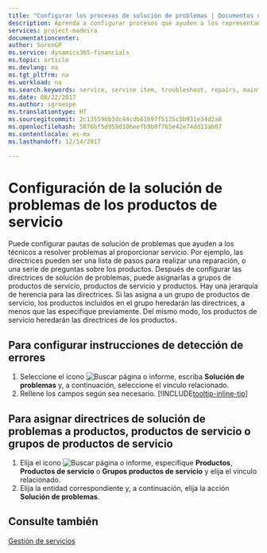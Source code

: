```yaml
---
title: "Configurar los procesos de solución de problemas | Documentos de Microsoft"
description: Aprenda a configurar procesos que ayuden a los representantes de servicio a identificar y resolver problemas con productos de servicio.
services: project-madeira
documentationcenter: 
author: SorenGP
ms.service: dynamics365-financials
ms.topic: article
ms.devlang: na
ms.tgt_pltfrm: na
ms.workload: na
ms.search.keywords: service, service item, troubleshoot, repairs, maintenance
ms.date: 08/22/2017
ms.author: sgroespe
ms.translationtype: HT
ms.sourcegitcommit: 2c13559bb3dc44cdb61697f5135c5b931e34d2a8
ms.openlocfilehash: 5876bf5d959d106eefb9b0f765e42e74dd13ab07
ms.contentlocale: es-mx
ms.lasthandoff: 12/14/2017

---
```


# <a name="setting-up-troubleshooting-for-service-items"></a>Configuración de la solución de problemas de los productos de servicio
Puede configurar pautas de solución de problemas que ayuden a los técnicos a resolver problemas al proporcionar servicio. Por ejemplo, las directrices pueden ser una lista de pasos para realizar una reparación, o una serie de preguntas sobre los productos. Después de configurar las directrices de solución de problemas, puede asignarlas a grupos de productos de servicio, productos de servicio y productos. Hay una jerarquía de herencia para las directrices. Si las asigna a un grupo de productos de servicio, los productos incluidos en el grupo heredarán las directrices, a menos que las especifique previamente. Del mismo modo, los productos de servicio heredarán las directrices de los productos.  

## <a name="to-set-up-troubleshooting-guidelines"></a>Para configurar instrucciones de detección de errores
1. Seleccione el icono ![Buscar página o informe](media/ui-search/search_small.png "icono Buscar página o informe"), escriba **Solución de problemas** y, a continuación, seleccione el vínculo relacionado.  
2. Rellene los campos según sea necesario. [!INCLUDE[tooltip-inline-tip](includes/tooltip-inline-tip_md.md)]  

## <a name="to-assign-troubleshooting-guidelines-to-items-service-items-or-service-item-groups"></a>Para asignar directrices de solución de problemas a productos, productos de servicio o grupos de productos de servicio
1. Elija el icono ![Buscar página o informe](media/ui-search/search_small.png "icono Buscar página o informe"), especifique **Productos**, **Productos de servicio** o **Grupos productos de servicio** y elija el vínculo relacionado.  
2. Elija la entidad correspondiente y, a continuación, elija la acción **Solución de problemas**.  

## <a name="see-also"></a>Consulte también
[Gestión de servicios](service-service.md)
